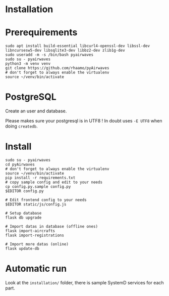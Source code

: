 # Installation

# Prerequirements

    sudo apt install build-essential libcurl4-openssl-dev libssl-dev libncursesw5-dev libsqlite3-dev libbz2-dev zlib1g-dev
    sudo useradd -m -s /bin/bash pyairwaves
    sudo su - pyairwaves
    python3 -m venv venv
    git clone https://github.com/rhaamo/pyAirwaves
    # don't forget to always enable the virtualenv
    source ~/venv/bin/activate

# PostgreSQL

Create an user and database.

Please makes sure your postgresql is in UTF8 ! In doubt uses `-E UTF8` when doing `createdb`.

# Install

    sudo su - pyairwaves
    cd pyAirwaves
    # don't forget to always enable the virtualenv
    source ~/venv/bin/activate
    pip install -r requirements.txt
    # copy sample config and edit to your needs
    cp config.py.sample config.py
    $EDITOR config.py
    
    # Edit frontend config to your needs
    $EDITOR static/js/config.js
    
    # Setup database
    flask db upgrade
    
    # Import datas in database (offline ones)
    flask import-aircrafts
    flask import-registrations
    
    # Import more datas (online)
    flask update-db

# Automatic run

Look at the `installation/` folder, there is sample SystemD services for each part.
